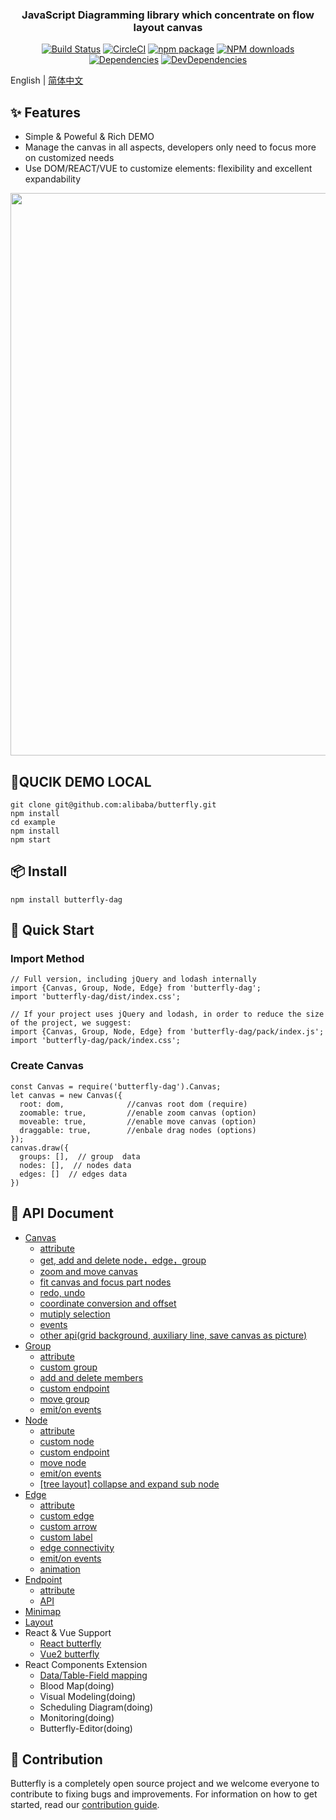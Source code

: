 <p align="center">
  <a href="http://noonnightstorm.github.io">
    <!-- <img width="900" src="http://img.alicdn.com/tfs/TB1TlngGFYqK1RjSZLeXXbXppXa-844-474.png"> -->
  </a>
</p>

<h3 align="center">JavaScript Diagramming library which concentrate on flow layout canvas</h3>

<div align="center">

[![Build Status](https://dev.azure.com/noonnightstorm/butterfly/_apis/build/status/alibaba.butterfly?branchName=master)](https://dev.azure.com/noonnightstorm/butterfly/_build/latest?definitionId=1&branchName=master)
[![CircleCI](https://img.shields.io/circleci/project/github/alibaba/butterfly/master.svg?style=flat-square)](https://circleci.com/gh/alibaba/butterfly)
[![npm package](https://img.shields.io/npm/v/butterfly-dag.svg?style=flat-square)](https://www.npmjs.org/package/butterfly-dag)
[![NPM downloads](http://img.shields.io/npm/dm/butterfly-dag.svg?style=flat-square)](http://npmjs.com/butterfly-dag)
[![Dependencies](https://img.shields.io/david/alibaba/butterfly.svg?style=flat-square)](https://david-dm.org/alibaba/butterfly)
[![DevDependencies](https://img.shields.io/david/dev/alibaba/butterfly.svg?style=flat-square)](https://david-dm.org/alibaba/butterfly?type=dev)


</div>

English | [简体中文](./README.md)

## ✨ Features
* Simple & Poweful & Rich DEMO
* Manage the canvas in all aspects, developers only need to focus more on customized needs
* Use DOM/REACT/VUE to customize elements: flexibility and excellent expandability

<p align="center">
  <img width="900" src="https://img.alicdn.com/imgextra/i4/O1CN01d7WHVs1vkEDzWRRlW_!!6000000006210-2-tps-2400-8172.png">
</p>

## 🚀QUCIK DEMO LOCAL
```
git clone git@github.com:alibaba/butterfly.git
npm install
cd example
npm install
npm start
```

## 📦 Install
```
npm install butterfly-dag
```

## 🔨 Quick Start

### Import Method
```
// Full version, including jQuery and lodash internally
import {Canvas, Group, Node, Edge} from 'butterfly-dag';
import 'butterfly-dag/dist/index.css';

// If your project uses jQuery and lodash, in order to reduce the size of the project, we suggest:
import {Canvas, Group, Node, Edge} from 'butterfly-dag/pack/index.js';
import 'butterfly-dag/pack/index.css';
```

### Create Canvas
```
const Canvas = require('butterfly-dag').Canvas;
let canvas = new Canvas({
  root: dom,              //canvas root dom (require)
  zoomable: true,         //enable zoom canvas (option)
  moveable: true,         //enable move canvas (option)
  draggable: true,        //enbale drag nodes (options)
});
canvas.draw({
  groups: [],  // group  data
  nodes: [],  // nodes data
  edges: []  // edges data
})
```

## 🔗 API Document

* [Canvas](./docs/en-US/canvas.md)
  * [attribute](./docs/en-US/canvas.md#canvas-attr)
  * [get, add and delete node，edge，group](./docs/en-US/canvas.md#canvas-api-crud)
  * [zoom and move canvas](./docs/en-US/canvas.md#canvas-api-zoom-move)
  * [fit canvas and focus part nodes](./docs/en-US/canvas.md#canvas-api-focus)
  * [redo, undo](./docs/en-US/canvas.md#canvas-api-redo-undo)
  * [coordinate conversion and offset](./docs/en-US/canvas.md#canvas-api-coordinate)
  * [mutiply selection](./docs/en-US/canvas.md#canvas-api-selected)
  * [events](./docs/en-US/canvas.md#canvas-api-events)
  * [other api(grid background, auxiliary line, save canvas as picture)](./docs/en-US/canvas.md#canvas-api-other)
* [Group](./docs/en-US/group.md)
  * [attribute](./docs/en-US/group.md#group-attr)
  * [custom group](./docs/en-US/group.md#group-custom)
  * [add and delete members](./docs/en-US/group.md#group-member)
  * [custom endpoint](./docs/en-US/group.md#group-endpoint)
  * [move group](./docs/en-US/group.md#group-move)
  * [emit/on events](./docs/en-US/group.md#group-event)
* [Node](./docs/en-US/node.md)
  * [attribute](./docs/en-US/node.md#node-attr)
  * [custom node](./docs/en-US/node.md#node-custom)
  * [custom endpoint](./docs/en-US/node.md#node-endpoint)
  * [move node](./docs/en-US/node.md#node-move)
  * [emit/on events](./docs/en-US/node.md#node-event)
  * [[tree layout] collapse and expand sub node](./docs/en-US/node.md#node-collapse)
* [Edge](./docs/en-US/edge.md)
  * [attribute](./docs/en-US/edge.md#edge-attr)
  * [custom edge](./docs/en-US/edge.md#edge-custom-dom)
  * [custom arrow](./docs/en-US/edge.md#edge-custom-arrow)
  * [custom label](./docs/en-US/edge.md#edge-custom-label)
  * [edge connectivity](./docs/en-US/edge.md#edge-isConnect)
  * [emit/on events](./docs/en-US/edge.md#edge-event)
  * [animation](./docs/en-US/edge.md#edge-animation)
* [Endpoint](./docs/en-US/endpoint.md)
  * [attribute](./docs/en-US/endpoint.md#endpoint-attr)
  * [API](./docs/en-US/endpoint.md#endpoint-api)
* [Minimap](./docs/en-US/minimap.md#endpoint-api)
* [Layout](./docs/en-US/layout.md)
* React & Vue Support
  * [React butterfly](./docs/en-US/react.md)
  * [Vue2 butterfly](./docs/en-US/vue.md)
* React Components Extension
  * [Data/Table-Field mapping](https://github.com/aliyun/react-data-mapping/blob/master/README.en-US.md)
  * Blood Map(doing)
  * Visual Modeling(doing)
  * Scheduling Diagram(doing)
  * Monitoring(doing)
  * Butterfly-Editor(doing)

## 🤝 Contribution
Butterfly is a completely open source project and we welcome everyone to contribute to fixing bugs and improvements. For information on how to get started, read our [contribution guide](./docs/en-US/CONTRIBUTING.md).
